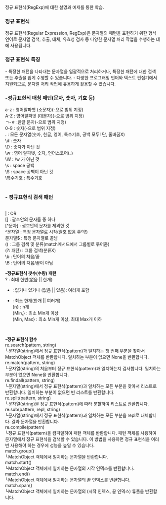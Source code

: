 정규 표현식(RegExp)에 대한 설명과 예제를 통한 학습.

<h3>정규 표현식</h3>
정규 표현식(Regular Expression, RegExp)은 문자열의 패턴을 표현하기 위한 형식 언어로 문자열 검색, 추출, 대체, 유효성 검사 등 다양한 문자열 처리 작업을 수행하는 데에 사용됩니다.

<h3>정규 표현식 특징</h3>
- 특정한 패턴을 나타내는 문자열을 일괄적으로 처리하거나, 특정한 패턴에 대한 검색 또는 추출을 쉽게 수행할 수 있습니다.
- 다양한 프로그래밍 언어와 텍스트 편집기에서 지원되므로, 문자열 처리 작업에 유용하게 활용할 수 있습니다.
 
<h3>-정규표현식 매칭 패턴(문자, 숫자, 기호 등)</h3>

a-z : 영어알파벳 (소문자)(-으로 범위 지정)<br>
A-Z	: 영어알파벳 (대문자)(-으로 범위 지정)<br>
ㄱ-ㅎ	:한글 문자(-으로 범위 지정)<br>
0-9	: 숫자(-으로 범위 지정)<br>
. :	모든 문자열(숫자, 한글, 영어, 특수기호, 공백 모두! 단, 줄바꿈X)<br>
\d	: 숫자<br>
\D	: 숫자가 아닌 것<br>
\w	: 영어 알파벳, 숫자, 언더스코어(_)<br>
\W	: /w 가 아닌 것<br>
\s	: space 공백<br>
\S	: space 공백이 아닌 것<br>
\특수기호 :	특수기호<br>
<br>

<h3><b>- 정규표현식 검색 패턴</h3></b><br>
|	: OR<br>
[]	: 괄호안의 문자들 중 하나<br>
[^문자] :	괄호안의 문자를 제외한 것<br>
^문자열 :	특정 문자열로 시작(괄호 없음 주의!)<br>
문자열$ :	특정 문자열로 끝남<br>
() :	그룹 검색 및 분류(match메서드에서 그룹별로 묶어줌)<br>
(?: 패턴)	: 그룹 검색(분류X)<br>
\b	: 단어의 처음/끝<br>
\B	: 단어의 처음/끝이 아님<br>

<b>-정규표현식 갯수(수량) 패턴</b><br>
?	: 최대 한번(없음 || 한개)<br>
*	: 없거나 있거나 (없음 || 있음): 여러개 포함<br>
+	: 최소 한개(한개 || 여러개)<br>
{n}	: n개<br>
{Min,}	: 최소 Min개 이상<br>
{Min, Max} :	최소 Min개 이상, 최대 Max개 이하<br>
<br>

<b>-정규 표현식 함수</b><br>
re.search(pattern, string)<br>
 └문자열(string)에서 정규 표현식(pattern)과 일치하는 첫 번째 부분을 찾아서 MatchObject 객체를 반환합니다. 일치하는 부분이 없으면 None을 반환합니다.<br>
re.match(pattern, string)<br>
 └문자열(string)의 처음부터 정규 표현식(pattern)과 일치하는지 검사합니다. 일치하는 부분이 없으면 None을 반환합니다.<br>
re.findall(pattern, string)<br>
 └문자열(string)에서 정규 표현식(pattern)과 일치하는 모든 부분을 찾아서 리스트로 반환합니다. 일치하는 부분이 없으면 빈 리스트를 반환합니다.<br>
re.split(pattern, string)<br>
 └문자열(string)을 정규 표현식(pattern)에 따라 분할하여 리스트로 반환합니다.<br>
re.sub(pattern, repl, string)<br>
 └문자열(string)에서 정규 표현식(pattern)과 일치하는 모든 부분을 repl로 대체합니다. 결과 문자열을 반환합니다.<br>
re.compile(pattern)<br>
 └정규 표현식(pattern)을 컴파일하여 패턴 객체를 반환합니다. 패턴 객체를 사용하여 문자열에서 정규 표현식을 검색할 수 있습니다. 이 방법을 사용하면 정규 표현식을 여러 번 사용해야 하는 경우에 성능을 높일 수 있습니다.<br>
match.group()<br>
 └MatchObject 객체에서 일치하는 문자열을 반환합니다.<br>
match.start()<br>
 └MatchObject 객체에서 일치하는 문자열의 시작 인덱스를 반환합니다.<br>
match.end()<br>
 └MatchObject 객체에서 일치하는 문자열의 끝 인덱스를 반환합니다.<br>
match.span()<br>
 └MatchObject 객체에서 일치하는 문자열의 (시작 인덱스, 끝 인덱스) 튜플을 반환합니다.<br>
